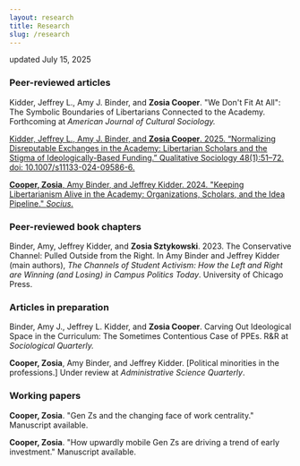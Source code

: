 ```yaml
---
layout: research
title: Research
slug: /research
---
```

updated July 15, 2025
### Peer-reviewed articles
Kidder, Jeffrey L., Amy J. Binder, and **Zosia Cooper**. 	"We Don't Fit At All": The Symbolic Boundaries of Libertarians Connected to the Academy. Forthcoming at _American Journal of Cultural Sociology._

[Kidder, Jeffrey L., Amy J. Binder, and **Zosia Cooper**. 2025. “Normalizing Disreputable Exchanges in the Academy: Libertarian Scholars and the Stigma of Ideologically-Based Funding.” Qualitative Sociology 48(1):51–72. doi: 10.1007/s11133-024-09586-6.](https://link.springer.com/article/10.1007/s11133-024-09586-6)

[**Cooper, Zosia**, Amy Binder, and Jeffrey Kidder. 2024. "Keeping Libertarianism Alive in the Academy: Organizations, Scholars, and the Idea Pipeline." _Socius_.](https://journals.sagepub.com/doi/full/10.1177/23780231241287949)

### Peer-reviewed book chapters
Binder, Amy, Jeffrey Kidder, and **Zosia Sztykowski**. 2023. The Conservative Channel: Pulled Outside from the Right. In Amy Binder and Jeffrey Kidder (main authors), _The Channels of Student Activism: How the Left and Right are Winning (and Losing) in Campus Politics Today_. University of Chicago Press.

### Articles in preparation
Binder, Amy J., Jeffrey L. Kidder, and **Zosia Cooper**. Carving Out Ideological Space in the Curriculum: The Sometimes Contentious Case of PPEs. R&R at _Sociological Quarterly._

**Cooper, Zosia**, Amy Binder, and Jeffrey Kidder. [Political minorities in the professions.] Under review at _Administrative Science Quarterly_.

### Working papers
**Cooper, Zosia**. "Gen Zs and the changing face of work centrality." Manuscript available. 

**Cooper, Zosia**. "How upwardly mobile Gen Zs are driving a trend of early investment." Manuscript available.

